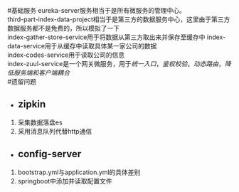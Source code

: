 #基础服务
eureka-server服务相当于是所有微服务的管理中心。  
third-part-index-data-project相当于是第三方的数据服务中心，这里由于第三方数据服务都不是免费的，所以模拟了一下  
index-gather-store-service用于将数据从第三方取出来并保存至缓存中
index-data-service用于从缓存中读取具体某一家公司的数据  
index-codes-service用于读取公司的信息  
index-zuul-service是一个网关微服务，用于*统一入口*，*鉴权校验*，*动态路由*，*降低服务端和客户端耦合*  
#遗留问题
+ ## zipkin
1. 采集数据落盘es
2. 采用消息队列代替http通信
+ ## config-server
1. bootstrap.yml与application.yml的具体差别
2. springboot中添加并读取配置文件
